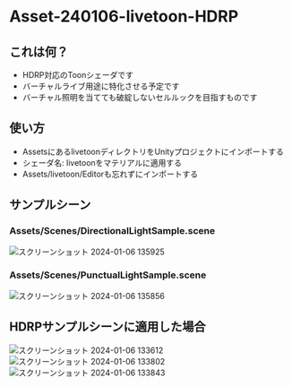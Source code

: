 # Asset-240106-livetoon-HDRP
## これは何？
- HDRP対応のToonシェーダです
- バーチャルライブ用途に特化させる予定です
- バーチャル照明を当てても破綻しないセルルックを目指すものです

## 使い方
- AssetsにあるlivetoonディレクトリをUnityプロジェクトにインポートする
- シェーダ名: livetoonをマテリアルに適用する
- Assets/livetoon/Editorも忘れずにインポートする

## サンプルシーン
### Assets/Scenes/DirectionalLightSample.scene
![スクリーンショット 2024-01-06 135925](https://github.com/toshi-kundesu/Asset-240106-livetoon-HDRP/assets/127566221/9d1fb8fc-cbc4-405f-b88e-f1b72b30d03a)

### Assets/Scenes/PunctualLightSample.scene
![スクリーンショット 2024-01-06 135856](https://github.com/toshi-kundesu/Asset-240106-livetoon-HDRP/assets/127566221/98e9ab31-cf12-4abe-803e-6ae4e935e893)

## HDRPサンプルシーンに適用した場合
![スクリーンショット 2024-01-06 133612](https://github.com/toshi-kundesu/Asset-240106-livetoon-HDRP/assets/127566221/0675869e-9a55-4a6e-bf36-0d73ebf245aa)
![スクリーンショット 2024-01-06 133802](https://github.com/toshi-kundesu/Asset-240106-livetoon-HDRP/assets/127566221/875e393b-a833-476b-a1f5-5101331ea5cb)
![スクリーンショット 2024-01-06 133843](https://github.com/toshi-kundesu/Asset-240106-livetoon-HDRP/assets/127566221/597a37b6-f745-4275-b16b-62ab7e761d65)
